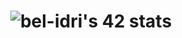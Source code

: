 <h1 align = center><img src="https://badge.mediaplus.ma/greenbinary/bel-idri" alt="bel-idri's 42 stats" /></h1><h1 align = center>
